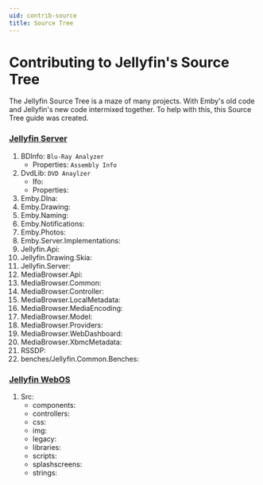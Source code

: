 ```yaml
---
uid: contrib-source
title: Source Tree
---
```


# Contributing to Jellyfin's Source Tree

The Jellyfin Source Tree is a maze of many projects. With Emby's old code and Jellyfin's new code intermixed together. To help with this, this Source Tree guide was created.

### [Jellyfin Server](https://github.com/jellyfin/jellyfin)
1.  BDInfo: `Blu-Ray Analyzer`
    - Properties: `Assembly Info`
2.  DvdLib: `DVD Anaylzer`
    - Ifo: 
    - Properties:
3.  Emby.Dlna: 
4.  Emby.Drawing:
5.  Emby.Naming:
6.  Emby.Notifications:
7.  Emby.Photos:
8.  Emby.Server.Implementations:
9.  Jellyfin.Api:
10. Jellyfin.Drawing.Skia:
11. Jellyfin.Server:
12. MediaBrowser.Api:
13. MediaBrowser.Common:
14. MediaBrowser.Controller:
15. MediaBrowser.LocalMetadata:
16. MediaBrowser.MediaEncoding:
17. MediaBrowser.Model:
18. MediaBrowser.Providers:
19. MediaBrowser.WebDashboard:
20. MediaBrowser.XbmcMetadata:
21. RSSDP:
22. benches/Jellyfin.Common.Benches:


### [Jellyfin WebOS](https://github.com/jellyfin/jellyfin-web)
1.  Src: 
    - components:
    - controllers:
    - css:
    - img:
    - legacy:
    - libraries:
    - scripts:
    - splashscreens:
    - strings:
